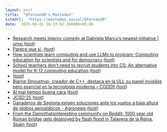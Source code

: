 ```yaml
---
layout: post
title:  "@fernand0's Mastodon"
siteUrl:  "https://mastodon.social/@fernand0"
date:  2025-04-01 16:33:02.268000+00:00
---
```

*  [Research meets improv comedy at Gabriela Marcu’s newest initiative \| umsi  ](https://www.si.umich.edu/about-umsi/news/research-meets-improv-comedy-gabriela-marcus-newest-initiative) ([toot](https://mastodon.social/@fernand0/114263666344742225))
*  [Parece que sí  ](https://avecesunafoto.wordpress.com/2025/03/31/parece-que-si) ([toot](https://mastodon.social/@fernand0/114263554081753743))
*  [How scientists learn computing and use LLMs to program: Computing education for scientists and for democracy ](https://computinged.wordpress.com/2025/03/16/how-scientists-learn-computing-and-use-llms-to-program) ([toot](https://mastodon.social/@fernand0/114263463522515859))
*  [School teachers don’t need to recruit students into CS: An alternative model for K-12 computing education ](https://computinged.wordpress.com/2025/03/23/an-alternative-model-for-k-12-computing-education-our-students-dont-need-a-sense-of-belonging-in-cs) ([toot](https://mastodon.social/@fernand0/114263264341304286))
*  [ ](https://blogs.uoc.edu/informatica/es/despacho-42-ia-y-perspectiva-de-genero/) ([toot](https://mastodon.social/@fernand0/114262921950445919))
*  [Bjarne Stroustrup, creador de C++, destaca en la ULL su papel invisible pero esencial en la tecnología moderna – CODDII ](https://coddii.org/bjarne-stroustrup-creador-de-c-destaca-en-la-ull-su-papel-invisible-pero-esencial-en-la-tecnologia-modern) ([toot](https://mastodon.social/@fernand0/114262710278970966))
*  [Al mal tiempo buena cara ](https://www.flickr.com/photos/fernand0/54400541919) ([toot](https://mastodon.social/@fernand0/114262630625355615))
*  [JCSD'25 ](https://www.jcsd.es) ([toot](https://mastodon.social/@fernand0/114262449605127277))
*  [Ganaderos de Segovia exigen soluciones ante los vuelos a baja altura de globos aerostáticos - Agronews ](https://www.agronewscastillayleon.com/ganaderos-segovia-globos) ([toot](https://mastodon.social/@fernand0/114262195475198988))
*  [From the Damnthatsinteresting community on Reddit: 1000 year old Roman bridge gets destroyed by flash flood in Talavera de la Reina, Spain  ](https://www.reddit.com/r/Damnthatsinteresting/comments/1ji3uit/1000_year_old_roman_bridge_gets_destroyed_by/) ([toot](https://mastodon.social/@fernand0/114261981565092042))
